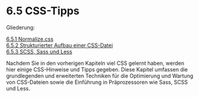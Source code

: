 # 6.5 CSS-Tipps

Gliederung:

[6.5.1 Normalize.css](6.5.1_Normalize.css.md)<br>
[6.5.2 Strukturierter Aufbau einer CSS-Datei](6.5.2_Strukturierter_Aufbau_einer_CSS_Datei.md)<br>
[6.5.3 SCSS, Sass und Less](6.5.3_SCSS_Sass_Less.md)


Nachdem Sie in den vorherigen Kapiteln viel CSS gelernt haben, werden hier einige CSS-Hinweise und Tipps gegeben. Diese Kapitel umfassen die grundlegenden und erweiterten Techniken für die Optimierung und Wartung von CSS-Dateien sowie die Einführung in Präprozessoren wie Sass, SCSS und Less.
